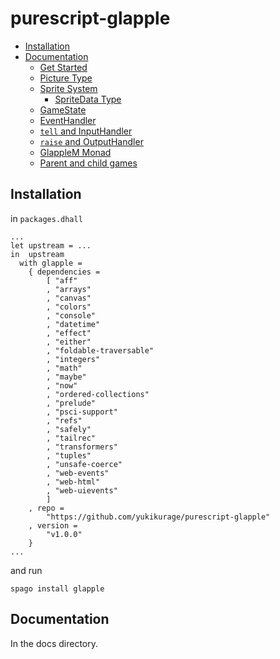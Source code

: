 <!-- omit in toc -->
# purescript-glapple
- [Installation](#installation)
- [Documentation](#documentation)
  - [Get Started](#get-started)
  - [Picture Type](#picture-type)
  - [Sprite System](#sprite-system)
    - [SpriteData Type](#spritedata-type)
  - [GameState](#gamestate)
  - [EventHandler](#eventhandler)
  - [`tell` and InputHandler](#tell-and-inputhandler)
  - [`raise` and OutputHandler](#raise-and-outputhandler)
  - [GlappleM Monad](#glapplem-monad)
  - [Parent and child games](#parent-and-child-games)
## Installation
in `packages.dhall`
```dhall
...
let upstream = ...
in  upstream
  with glapple =
    { dependencies =
        [ "aff"
        , "arrays"
        , "canvas"
        , "colors"
        , "console"
        , "datetime"
        , "effect"
        , "either"
        , "foldable-traversable"
        , "integers"
        , "math"
        , "maybe"
        , "now"
        , "ordered-collections"
        , "prelude"
        , "psci-support"
        , "refs"
        , "safely"
        , "tailrec"
        , "transformers"
        , "tuples"
        , "unsafe-coerce"
        , "web-events"
        , "web-html"
        , "web-uievents"
        ]
    , repo =
        "https://github.com/yukikurage/purescript-glapple"
    , version =
        "v1.0.0"
    }
...
```
and run

`spago install glapple`

## Documentation
In the docs directory.
